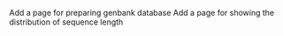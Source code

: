 Add a page for preparing genbank database
Add a page for showing the distribution of sequence length